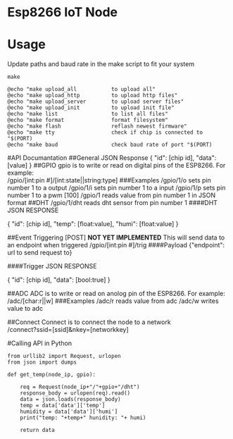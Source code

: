 # Esp8266 IoT Node

# Usage
Update paths and baud rate in the make script to fit your system
```
make
```
	@echo "make upload_all           to upload all"
	@echo "make upload_http          to upload http files"
	@echo "make upload_server        to upload server files"
	@echo "make upload_init          to upload init file"
	@echo "make list                 to list all files"
	@echo "make format               format filesystem"
	@echo "make flash                reflash newest firmware"
	@echo "make tty                  check if chip is connected to "$(PORT)
	@echo "make baud                 check baud rate of port "$(PORT)
#API Documantation
##General JSON Response
{
  "id": [chip id],
  "data": [value]
}
##GPIO
gpio is to write or read on digital pins of the ESP8266. For example:<BR>
/gpio/[int:pin #]/[int:state||string:type]
###Examples
    /gpio/1/o    sets pin number 1 to a output
    /gpio/1/i    sets pin number 1 to a input
    /gpio/1/p    sets pin number 1 to a pwm [100]
    /gpio/1      reads value from pin number 1 in JSON format
##DHT
    /gpio/1/dht  reads dht sensor from pin number 1
####DHT JSON RESPONSE

{
  "id": [chip id],
  "temp": [float:value],
  "humi": [float:value]
}

##Event Triggering [POST] **NOT YET IMPLEMENTED**
This will send data to an endpoint when triggered
  /gpio/[int:pin #]/trig
####Payload
{"endpoint": url to send request to}

####Trigger JSON RESPONSE

{
  "id": [chip id],
  "data": [bool:true]
}

##ADC
ADC is to write or read on anolog pin of the ESP8266. For example:<BR>
/adc/[char:r||w]
###Examples
    /adc/r      reads value from adc
    /adc/w   writes value to adc

##Connect
Connect is to connect the node to a network<BR>
/connect?ssid=[ssid]&nkey=[networkkey]

#Calling API in Python
```
from urllib2 import Request, urlopen
from json import dumps

def get_temp(node_ip, gpio):

    req = Request(node_ip+"/"+gpio+"/dht")
    response_body = urlopen(req).read()
    data = json.loads(response_body)
    temp = data['data']['temp']
    humidity = data['data']['humi']
    print("temp: "+temp+" hunidity: "+ humi)

    return data
```
